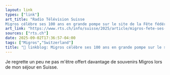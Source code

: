 ```yaml
---
layout: link
types: ["link"]
art_title: "Radio Télévision Suisse
Migros célèbre ses 100 ans en grande pompe sur le site de la Fête fédérale de lutte"
art_link: "https://www.rts.ch/info/suisse/2025/article/migros-fete-ses-100-ans-43-000-employes-reunis-sur-le-site-de-la-fete-federale-de-lutte-28986533.html?rts_source=rss_t"
sources: ["rts.ch"]
date: 2025-09-02T17:36:57-04:00
tags: ["Migros","Switzerland"]
title: "🔗 linkblog: Migros célèbre ses 100 ans en grande pompe sur le site de la Fête fédérale de lutte"
---
```

Je regrette un peu ne pas m'être offert davantage de souvenirs Migros lors de mon séjour en Suisse.